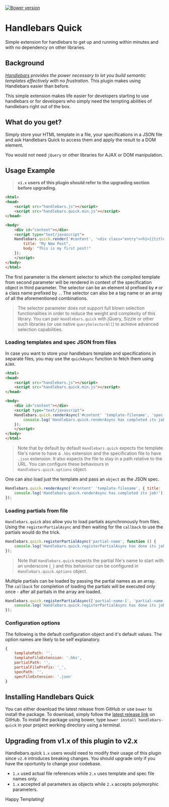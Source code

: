 [![Bower version](https://badge.fury.io/bo/handlebars-quick.svg)](https://github.com/shamasis/handlebars-quick.git)

# Handlebars Quick

Simple extension for handlebars to get up and running within minutes and with no dependency on other libraries.

## Background

_[Handlebars](http://handlebarsjs.com) provides the power necessary to let you build semantic templates effectively with
no frustration._ This plugin makes using Handlebars easier than before.

This simple extension makes life easier for developers starting to use handlebars or for developers who simply need the
tempting abilities of handlebars right out of the box.

## What do you get?

Simply store your HTML template in a file, your specifications in a JSON file and ask Handlebars Quick to access them and
apply the result to a DOM element.

You would not need `jQuery` or other libraries for AJAX or DOM manipulation.

## Usage Example

> __`v1.x` users of this plugin should refer to the upgrading section before upgrading.__

```html
<html>
<head>
    <script src="handlebars.js"></script>
    <script src="handlebars.quick.min.js"></script>
</head>

<body>
    <div id="content"></div>
    <script type="text/javascript">
    Handlebars.quick.render('#content', '<div class="entry"><h1>{{title}}</h1><div class="body">{{body}}</div></div>', {
        title: "My New Post",
        body: "This is my first post!"
    });
    </script>
</body>
</html>
```

The first parameter is the element selector to which the compiled template from second parameter will be rendered in
context of the specification object in third parameter. The selector can be an element id prefixed by `#` or a class
name prefixed by `.`. The selector can also be a tag name or an array of all the aforementioned combinations.

> The selector parameter does not support full blown selection functionalities in order to reduce the weight and
> complexity of this library. You can pair `Handlebars.quick` with jQuery, Sizzle or other such libraries (or use
> native `querySelectorAll`) to achieve advanced selection capabilities.

### Loading templates and spec JSON from files

In case you want to store your handlebars template and specifications in separate files, you may use the `quickAsync`
function to fetch them using `AJAX`.

```html
<html>
<head>
    <script src="handlebars.js"></script>
    <script src="handlebars.quick.min.js"></script>
</head>

<body>
    <div id="content"></div>
    <script type="text/javascript">
    Handlebars.quick.renderAsync('#content' 'template-filename', 'spec-filename', function () {
        console.log('Handlebars.quick.renderAsync has completed its job!');
    });
    </script>
</body>
</html>
```

> Note that by default by default `Handlebars.quick` expects the template file's name to have a `.hbs` extension and the
> specification file to have `.json` extension. It also expects the file to stay in a path relative to the URL. You can
> configure these behaviours in `Handlebars.quick.options` object.

One can also load just the template and pass an `object` as the JSON spec.

```javascript
Handlebars.quick.renderAsync('#content' 'template-filename', { title: 'sherlock', body: 'watson' }, function () {
    console.log('Handlebars.quick.renderAsync has completed its job!');
});
```

### Loading partials from file

`Handlebars.quick` also allow you to load partials asynchronously from files. Using the `registerPartialAsync` and then
waiting for the `callback` to use the partials would do the trick.

```javascript
Handlebars.quick.registerPartialAsync('partial-name', function () {
    console.log('Handlebars.quick.registerPartialAsync has done its job!');
});
```

> Note that `Handlebars.quick` expects the partial file's name to start with an underscore (`_`) and this behaviour can
> be configured in `Handlebars.quick.options` object.

Multiple partials can be loaded by passing the partial names as an array. The `callback` for completion of loading the
partials will be executed only once - after all partials in the array are loaded.

```javascript
Handlebars.quick.registerPartialAsync(['partial-name-1', 'partial-name-2'], function () {
    console.log('Handlebars.quick.registerPartialAsync has done its job!');
});
```

### Configuration options

The following is the default configuration object and it's default values. The option names are likely to be self
explanatory.

```javascript
{
    templatePath: '',
    templateFileExtension: '.hbs',
    partialPath: '',
    partialFilePrefix: '_',
    specPath: '',
    specFileExtension: '.json'
}
```

## Installing Handlebars Quick

You can either download the latest release from GitHub or use `bower` to install the package. To download, simply follow
the [latest release link](https://github.com/shamasis/handlebars-quick/releases/latest) on GitHub. To install the
package using bower, type `bower install handlebars-quick` in your project working directory using a terminal.

## Upgrading from v1.x of this plugin to v2.x

Handlebars.quick `1.x` users would need to modify their usage of this plugin since `v2.0` introduces breaking changes.
You should upgrade only if you have the oportunity to change your codebase.

- `1.x` used actual file references while `2.x` uses template and spec file names only.
- `1.x` accepted all parameters as objects while `2.x` accepts polymorphic parameters.

Happy Templating!
